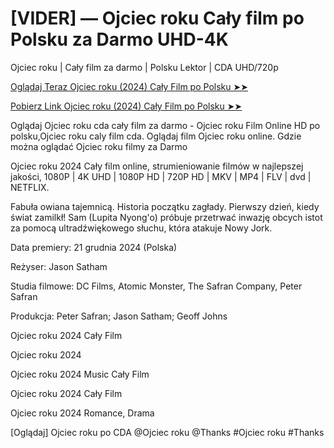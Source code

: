 #  [VIDER] — Ojciec roku Cały film po Polsku za Darmo UHD-4K

Ojciec roku | Cały film za darmo | Polsku Lektor | CDA UHD/720p

<a href="https://love-4k.com/pl/movie/1088096/goodrich-gitcodepl"> Oglądaj Teraz Ojciec roku (2024) Cały Film po Polsku ➤➤  </a>

<a href="https://love-4k.com/pl/movie/1088096/goodrich-gitcodepl"> Pobierz Link Ojciec roku (2024) Cały Film po Polsku ➤➤ </a>

Oglądaj Ojciec roku cda cały film za darmo - Ojciec roku Film Online HD po polsku,Ojciec roku caly film cda. Oglądaj film Ojciec roku online. Gdzie można oglądać Ojciec roku filmy za Darmo

Ojciec roku 2024 Cały film online, strumieniowanie filmów w najlepszej jakości, 1080P | 4K UHD | 1080P HD | 720P HD | MKV | MP4 | FLV | dvd | NETFLIX.

Fabuła owiana tajemnicą. Historia początku zagłady. Pierwszy dzień, kiedy świat zamilkł! Sam (Lupita Nyong'o) próbuje przetrwać inwazję obcych istot za pomocą ultradźwiękowego słuchu, która atakuje Nowy Jork.

Data premiery: 21 grudnia 2024 (Polska)

Reżyser: Jason Satham

Studia filmowe: DC Films, Atomic Monster, The Safran Company, Peter Safran

Produkcja: Peter Safran; Jason Satham; Geoff Johns

Ojciec roku 2024 Cały Film

Ojciec roku 2024

Ojciec roku 2024 Music Cały Film

Ojciec roku 2024 Cały Film

Ojciec roku 2024 Romance, Drama

[Oglądaj] Ojciec roku po CDA @Ojciec roku @Thanks #Ojciec roku #Thanks
